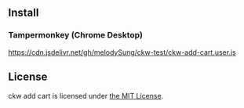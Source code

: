 ## Install

### Tampermonkey (Chrome Desktop)

https://cdn.jsdelivr.net/gh/melodySung/ckw-test/ckw-add-cart.user.js


## License

ckw add cart is licensed under [the MIT License](/LICENSE).
